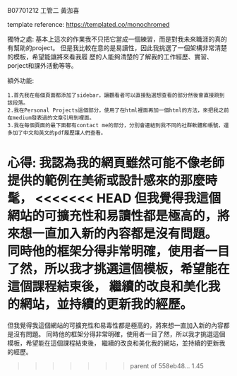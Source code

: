 B07701212 工管二 黃泇喜

template reference: https://templated.co/monochromed

獨特之處:
基本上這次的作業我不只把它當成一個練習，而是對我未來職涯的真的有幫助的project。
但是我比較在意的是易讀性，因此我挑選了一個架構非常清楚的模板，希望能讓將來看我履
歷的人能夠清楚的了解我的工作經歷、實習、porject和課外活動等等。

額外功能:

	1.首先我在每個頁面都添加了sidebar，讓觀看者可以直接點選想查看的部分然後會直接跳到該段落。
	2.我在Personal Projects這個部分，使用了在html裡面再加一個html的方法，來把我之前在medium發表過的文章引用到裡面。
	3.我在每個頁面的最下面都有contact me的部分，分別會連結到我不同的社群軟體和帳號，還多加了中文和英文的pdf履歷讓人們查看。

心得:
我認為我的網頁雖然可能不像老師提供的範例在美術或設計感來的那麼時髦，
<<<<<<< HEAD
但我覺得我這個網站的可擴充性和易讀性都是極高的，將來想一直加入新的內容都是沒有問題。
同時他的框架分得非常明確，使用者一目了然，所以我才挑選這個模板，希望能在這個課程結束後，
繼續的改良和美化我的網站，並持續的更新我的經歷。
=======
但我覺得我這個網站的可擴充性和易毒性都是極高的，將來想一直加入新的內容都是沒有問題。
同時他的框架分得非常明確，使用者一目了然，所以我才挑選這個模板，希望能在這個課程結束後，
繼續的改良和美化我的網站，並持續的更新我的經歷。
>>>>>>> parent of 558eb48... 1.45
